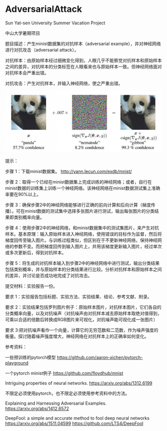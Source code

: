 # AdversarialAttack
Sun Yat-sen University Summer Vacation Project

中山大学暑期项目

题目描述：产生minist数据集的对抗样本（adversarial example），并对神经网络进行对抗攻击（adversarial attack）。

对抗样本：由原始样本经过细微变化得到，人眼几乎不能察觉对抗样本和原始样本之间的差异，对抗样本的分类标签在人眼看来也与原始样本一致。但神经网络面对对抗样本会严重出错。

对抗攻击：产生对抗样本，并输入神经网络，使之严重出错。

![alt text](https://github.com/lawliet92/AdversarialAttack/blob/master/advsample.jpeg)

提示：

步骤 1：下载minist数据集。 http://yann.lecun.com/exdb/mnist/

步骤 2：取得一个已经在minist数据集上完成训练的神经网络；或者，自行在minist数据的训练集上训练一个神经网络。该神经网络在minist数据测试集上准确率要在90%以上。

步骤 3：确保步骤2中的神经网络能够进行正确的前向计算和后向计算（梯度传播）。可在minist数据的测试集中选择多张图片进行测试，输出每张图片的分类结果即类别概率向量。

步骤 4：使用步骤2中的神经网络，和minist数据集中的测试集图片，来产生对抗样本。基本原理：输入原始样本进入神经网络，使用错误的目标作为监督，然后将梯度回传至输入图片。与训练过程类似，但区别在于不更新神经网络，保持神经网络的参数不变。而把梯度回传到输入图片上，并用该梯度更新输入图片，经过单次或多次更新后，得到对抗样本。

步骤 5：将生成的对抗样本输入到步骤2中的神经网络中进行测试，输出分类结果包括类别概率，并与原始样本的分类结果进行比较。分析对抗样本和原始样本之间的差异，并讨论是否成功地完成了对抗攻击。

提交材料：实验报告一份。

要求 1：实验报告包括标题、实验方法、实验结果、结论、参考文献、附录。

要求 2：实验结果包括罗列图片例子：原始样本图片，对抗样本图片，它们各自的分类概率向量，以及对抗噪声（对抗噪声由对抗样本减去原始样本取绝对值得到，可乘以合适的倍数后转换成RGB图片来可视化，对抗噪声能可视化成一张图片）

要求 3:把对抗噪声看作一个向量，计算它的无穷范数和二范数，作为噪声强度的衡量。探讨随着噪声强度增大，神经网络在对抗样本上的正确率如何变化。

参考资料：

一些预训练的pytorch模型 https://github.com/aaron-xichen/pytorch-playground

一个pytorch minist例子 https://github.com/floydhub/mnist

Intriguing properties of neural networks. https://arxiv.org/abs/1312.6199

不限定必须使用pytorch，也不限定必须使用参考资料中的方法。

Explaining and Harnessing Adversarial Examples. https://arxiv.org/abs/1412.6572

DeepFool: a simple and accurate method to fool deep neural networks https://arxiv.org/abs/1511.04599 https://github.com/LTS4/DeepFool
